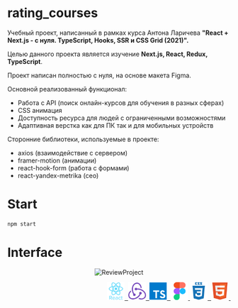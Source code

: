 # rating_courses

Учебный проект, написанный в рамках курса Антона Ларичева **"React + Next.js - с нуля. TypeScript, Hooks, SSR и CSS Grid (2021)".**

Целью данного проекта является изучение **Next.js, React, Redux, TypeScript**.

Проект написан полностью с нуля, на основе макета Figma.

Основной реализованный функционал:
  - Работа с API (поиск онлайн-курсов для обучения в разных сферах)
  - CSS анимация
  - Доступность ресурса для людей с ограниченными возможностями
  - Адаптивная верстка как для ПК так и для мобильных устройств

Сторонние библиотеки, используемые в проекте:
  - axios (взаимодействие с сервером)
  - framer-motion (анимации)
  - react-hook-form (работа с формами)
  - react-yandex-metrika (сео)

# Start
```bash
npm start
```
# Interface
<p align="center"><img src="https://i.ibb.co/phRw9Z5/ezgif-com-gif-maker.gif" alt="ReviewProject" border="0"></p>

<div align="right">
  <a href="https://reactjs.org/">
    <img src="https://github.com/devicons/devicon/blob/master/icons/react/react-original-wordmark.svg" title="React" alt="React" width="40" height="40"/>&nbsp;
  </a>
  <a href="https://redux.js.org/">
    <img src="https://github.com/devicons/devicon/blob/master/icons/redux/redux-original.svg" title="Redux" alt="Redux " width="40" height="40"/>&nbsp;
  </a>
   <a href="https://www.typescriptlang.org/">    
    <img src="https://github.com/devicons/devicon/blob/master/icons/typescript/typescript-plain.svg" title="TypeScript" alt="TypeScript" width="40" height="40"/>&nbsp;
  </a>
   <a href="https://www.figma.com/">    
     <img src="https://github.com/devicons/devicon/blob/master/icons/figma/figma-original.svg" title="Figma" **alt="Figma" width="40" height="40"/>
  </a>
   <a href="https://www.w3.org/Style/CSS/">
    <img src="https://github.com/devicons/devicon/blob/master/icons/css3/css3-plain-wordmark.svg"  title="CSS3" alt="CSS" width="40" height="40"/>&nbsp;
  </a>
  <a href="https://html.spec.whatwg.org/">    
    <img src="https://github.com/devicons/devicon/blob/master/icons/html5/html5-original.svg" title="HTML5" alt="HTML" width="40" height="40"/>&nbsp;
  </a>
</div>
